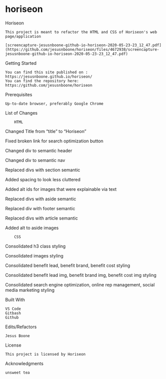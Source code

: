 # horiseon

Horiseon

    This project is meant to refactor the HTML and CSS of Horiseon's web page/application

    [screencapture-jesusnboone-github-io-horiseon-2020-05-23-23_12_47.pdf](https://github.com/jesusnboone/horiseon/files/4672938/screencapture-jesusnboone-github-io-horiseon-2020-05-23-23_12_47.pdf)

Getting Started

    You can find this site published on : https://jesusnboone.github.io/horiseon/
    You can find the repository here:     https://github.com/jesusnboone/horiseon


Prerequisites

    Up-to-date browser, preferably Google Chrome

List of Changes

        HTML

Changed Title from “title” to “Horiseon”

Fixed broken link for search optimization button

Changed div to semantic header

Changed div to semantic nav

Replaced divs with section semantic

Added spacing to look less cluttered

Added alt ids for images that were explainable via text

Replaced divs with aside semantic

Replaced div with footer semantic

Replaced divs with article semantic

Added alt to aside images


        CSS

Consolidated h3 class styling 

Consolidated images styling

Consolidated benefit lead, benefit brand, benefit cost styling

Consolidated benefit lead img, benefit brand img, benefit cost img styling

Consolidated search engine optimization, online rep management, social media marketing styling


Built With

    VS Code
    Gitbash
    Github


Edits/Refactors

    Jesus Boone

License

    This project is licensed by Horiseon

Acknowledgments

    unsweet tea